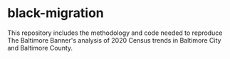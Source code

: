 # black-migration
This repository includes the methodology and code needed to reproduce The Baltimore Banner's analysis of 2020 Census trends in Baltimore City and Baltimore County.
